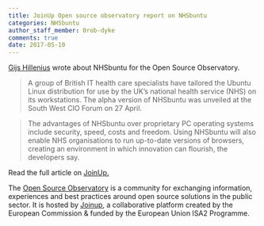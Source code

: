 ```yaml
---
title: JoinUp Open source observatory report on NHSbuntu
categories: NHSbuntu
author_staff_member: 0rob-dyke
comments: true
date: 2017-05-10
---
```


[Gijs Hillenius](https://twitter.com/Sjig) wrote about NHSbuntu for the Open Source Observatory.

> A group of British IT health care specialists have tailored the Ubuntu Linux distribution for use by the UK’s national health service (NHS) on its workstations. The alpha version of NHSbuntu was unveiled at the South West CIO Forum on 27 April.

> The advantages of NHSbuntu over proprietary PC operating systems include security, speed, costs and freedom. Using NHSbuntu will also enable NHS organisations to run up-to-date versions of browsers, creating an environment in which innovation can flourish, the developers say.

Read the full article on [JoinUp.](https://joinup.ec.europa.eu/community/osor/news/volunteers-tailor-ubuntu-linux-uk%E2%80%99s-health-service)

The [Open Source Observatory](https://joinup.ec.europa.eu/community/osor/description) is a community for exchanging information, experiences and best practices around open source solutions in the public sector. It is hosted by [Joinup](https://joinup.ec.europa.eu/homepage), a collaborative platform created by the European Commission & funded by the European Union ISA2 Programme.
